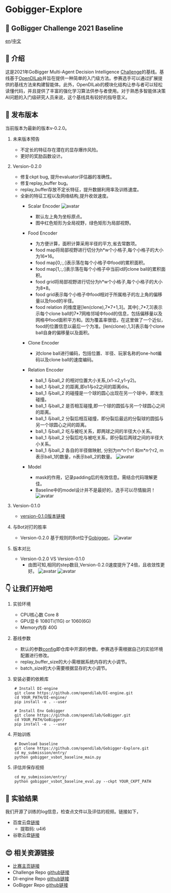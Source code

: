 # Gobigger-Explore
## :crystal_ball: GoBigger Challenge 2021 Baseline
[en](https://github.com/opendilab/Gobigger-Explore/blob/main/README.md)/[中文](https://github.com/opendilab/Gobigger-Explore/blob/main/README_zh.md)

## :robot: 介绍
这是2021年GoBigger Multi-Agent Decision Intelligence [Challenge](https://www.datafountain.cn/competitions/549)的基线。基线基于[OpenDILab](https://github.com/opendilab/DI-engine)并旨在提供一种简单的入门级方法。参赛选手可以通过扩展提供的基线方法来构建智能体。此外，OpenDILab的模块化结构让参与者可以轻松读懂代码，并且提供了丰富的强化学习算法供参与者使用。对于熟悉多智能体决策AI问题的入门级研究人员来说，这个基线具有较好的指导意义。

## :rocket: 发布版本
当前版本为最新的版本v-0.2.0。
1. 未来版本预告
   - 不定长的特征存在潜在的显存爆炸风险。
   - 更好的奖励函数设计。
2. Version-0.2.0
   - 修复ckpt bug, 提升evaluator评估器的准确性。
   - 修复replay_buffer bug。
   - replay_buffer存放不定长特征，提升数据利用率及训练速度。
   - 全新的特征工程以及网络结构,提升收敛速度。
      - Scalar Encoder 
        ![avatar](./avatar/scalar.svg)
        - 默认左上角为坐标原点。
        - 图中红色矩形为全局视野，绿色矩形为局部视野。
   
      - Food Encoder
         - 为方便计算，面积计算采用半径的平方,省去常数项。
         - food map将局部视野进行切分为h*w个小格子,每个小格子的大小为16\*16。
         - food map[0,:,:]表示落在每个小格子中food的累积面积。
         - food map[1,:,:]表示落在每个小格子中当前id的clone ball的累积面积。
         - food grid将局部视野进行切分为h\*w个小格子,每个小格子的大小为8*8。
         - food grid表示每个小格子中food相对于所属格子的左上角的偏移量以及food的半径。
         - food relation 的维度是[len(clone),7\*7+1,3]。其中[:,7\*7,3]表示
         示每个clone ball的7*7网格邻域中food的信息，包括偏移量以及网格中food面积平方和。因为覆盖率很低，在这里做了一个近似，food的位置信息以最后一个为准。[len(clone):,1,3]表示每个clone ball自身的偏移量以及面积。
      - Clone Encoder
         - 对clone ball进行编码，包括位置、半径、玩家名称的one-hot编码以及clone ball的速度编码。 
      - Relation Encoder
         - ball_1 与ball_2 的相对位置大小关系,(x1-x2,y1-y2)。
         - ball_1 与ball_2 的距离,即o1与o2之间的距离dis。
         - ball_1 与ball_2 的碰撞是一个球的圆心出现在另一个球中，即发生碰撞。
         - ball_1 与ball_2 是否相互碰撞,即一个球的圆弧与另一个球圆心之间的距离。
         - ball_1 与ball_2 分裂后相互碰撞，即分裂后最远的分裂球的圆弧与另一个球圆心之间的距离。
         - ball_1 与ball_2 吃与被吃关系，即两球之间的半径大小关系。
         - ball_1 与ball_2 分裂后吃与被吃关系，即分裂后两球之间的半径大小关系。
         - ball_1 与ball_2 各自的半径做映射, 分别为m\*n个r1 和m\*n个r2, m表示ball_1的数量，n表示ball_2的数量。 
         ![avatar](./avatar/relation_zh.svg)
      - Model
          - mask的作用，记录padding后的有效信息。需结合代码理解更佳。 
          - Baseline中的model设计并不是最好的，选手可以尽情脑洞！
          ![avatar](./avatar/model.svg)

   
    
3. Version-0.1.0
   - [version-0.1.0版本链接](https://github.com/opendilab/GoBigger-Challenge-2021/tree/main/di_baseline)
4. 与Bot对打的胜率
   - Version-0.2.0 基于规则的Bot位于[Gobigger](https://github.com/opendilab/GoBigger/blob/main/gobigger/agents/bot_agent.py)。
   ![avatar](./avatar/v-0-2-0.jpg)
5. 版本对比
   - Version-0.2.0 VS Version-0.1.0
      - 由图可知,相同的step数目,Version-0.2.0速度提升了4倍，且收敛性更好。
   ![avatar](./avatar/v020-v010-tb.png)
   ![avatar](./avatar/v020-v010-label.png)
## :point_down: 让我们开始吧

1. 实验环境
   - CPU核心数 Core 8
   - GPU显卡 1080Ti(11G) or 1060(6G)
   - Memory内存 40G
2. 基线参数
   
   - 默认的参数[config](https://github.com/opendilab/Gobigger-Explore/blob/main/my_submission/config/gobigger_no_spatial_config.py)即仓库中开源的参数。参赛选手需根据自己的实验环境配置进行修改。
   - replay_buffer_size的大小需根据系统内存的大小调节。
   - batch_size的大小需要根据显存的大小调节。
   
3. 安装必要的依赖库
```
    # Install DI-engine
    git clone https://github.com/opendilab/DI-engine.git
    cd YOUR_PATH/DI-engine/
    pip install -e . --user

    # Install Env Gobigger
    git clone https://github.com/opendilab/GoBigger.git
    cd YOUR_PATH/GoBigger/
    pip install -e . --user
```

4. 开始训练
```
    # Download baseline
    git clone https://github.com/opendilab/Gobigger-Explore.git
    cd my_submission/entry/
    python gobigger_vsbot_baseline_main.py
```

5. 评估并保存视频
```
    cd my_submission/entry/
    python gobigger_vsbot_baseline_eval.py --ckpt YOUR_CKPT_PATH
```

## :dart: 实验结果
我们开源了训练的log信息，检查点文件以及评估的视频。链接如下，
   - 百度云盘[链接](https://pan.baidu.com/s/11sBoLWBEN33iNycs8y7fsw)
      - 提取码: u4i6
   - 谷歌云盘[链接]()

## :heart_eyes: 相关资源链接
   - [比赛主页链接](https://www.datafountain.cn/competitions/549)
   - Challenge Repo [github链接](https://github.com/opendilab/GoBigger-Challenge-2021)
   - DI-engine Repo [github链接](https://github.com/opendilab/DI-engine)
   - GoBigger Repo  [github链接](https://github.com/opendilab/GoBigger)


